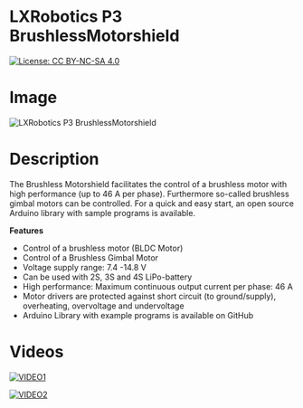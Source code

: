 LXRobotics P3 BrushlessMotorshield
==================================

[![License: CC BY-NC-SA 4.0](https://img.shields.io/badge/License-CC%20BY--NC--SA%204.0-lightgrey.svg)](http://creativecommons.org/licenses/by-nc-sa/4.0/)

# Image

![LXRobotics P3 BrushlessMotorshield](https://raw.githubusercontent.com/lxrobotics/BrushlessMotorshield/master/images/brushless-motorshield-side-small.jpg)

# Description

The Brushless Motorshield facilitates the control of a brushless motor with high performance (up to 46 A per phase). Furthermore so-called brushless gimbal motors can be controlled. For a quick and easy start, an open source Arduino library with sample programs is available.

**Features**

* Control of a brushless motor (BLDC Motor)
* Control of a Brushless Gimbal Motor
* Voltage supply range: 7.4 -14.8 V
* Can be used with 2S, 3S and 4S LiPo-battery
* High performance: Maximum continuous output current per phase: 46 A
* Motor drivers are protected against short circuit (to ground/supply), overheating, overvoltage and undervoltage
* Arduino Library with example programs is available on GitHub

# Videos

[![VIDEO1](http://img.youtube.com/vi/2tMVa18q7es/0.jpg)](https://www.youtube.com/watch?v=2tMVa18q7es "LXRobotics Brushless Motorshield")

[![VIDEO2](http://img.youtube.com/vi/S_KV7SoJLME/0.jpg)](https://www.youtube.com/watch?v=S_KV7SoJLME "LXRobotics Brushless Motorshield Gimbal Control Demo")
